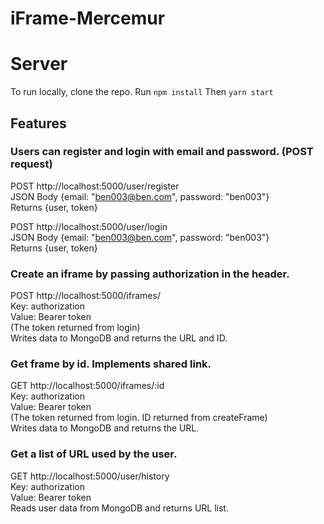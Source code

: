 # iFrame-Mercemur

# Server

To run locally, clone the repo.
Run <code>npm install</code>
Then <code>yarn start</code>

## Features

### Users can register and login with email and password. (POST request)

POST http://localhost:5000/user/register <br>
JSON Body {email: "ben003@ben.com", password: "ben003"} <br>
Returns {user, token} <br>

POST http://localhost:5000/user/login <br>
JSON Body {email: "ben003@ben.com", password: "ben003"} <br>
Returns {user, token} <br>

### Create an iframe by passing authorization in the header.

POST http://localhost:5000/iframes/  <br>
Key: authorization <br>
Value: Bearer token <br>
(The token returned from login) <br>
Writes data to MongoDB and returns the URL and ID. <br>


### Get frame by id. Implements shared link.

GET http://localhost:5000/iframes/:id  <br>
Key: authorization <br>
Value: Bearer token <br>
(The token returned from login. ID returned from createFrame) <br>
Writes data to MongoDB and returns the URL. <br>


### Get a list of URL used by the user.

GET http://localhost:5000/user/history  <br>
Key: authorization <br>
Value: Bearer token <br>
Reads user data from MongoDB and returns URL list. <br>
